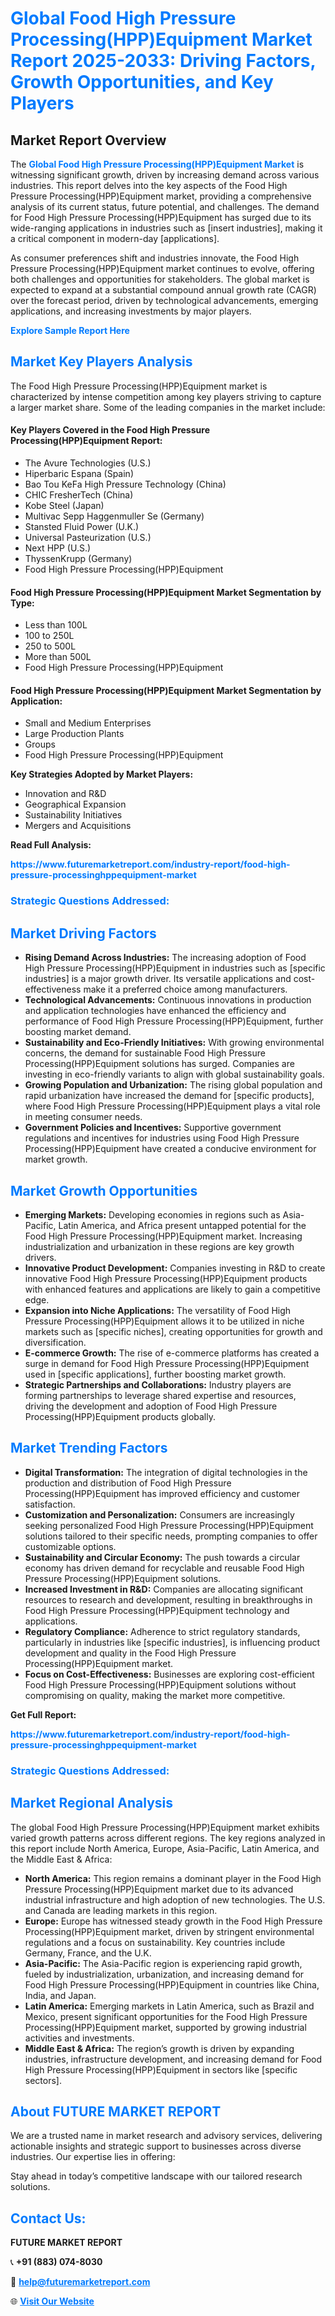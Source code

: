 <h1 style="color: #007BFF;">Global Food High Pressure Processing(HPP)Equipment Market Report 2025-2033: Driving Factors, Growth Opportunities, and Key Players</h1>

<section id="overview">
<h2>Market Report Overview</h2>
<p>The <a href="https://www.futuremarketreport.com/industry-report/food-high-pressure-processinghppequipment-market" style="color: #007BFF; text-decoration: none;"><strong>Global Food High Pressure Processing(HPP)Equipment Market</strong></a> is witnessing significant growth, driven by increasing demand across various industries. This report delves into the key aspects of the Food High Pressure Processing(HPP)Equipment market, providing a comprehensive analysis of its current status, future potential, and challenges. The demand for Food High Pressure Processing(HPP)Equipment has surged due to its wide-ranging applications in industries such as [insert industries], making it a critical component in modern-day [applications].</p>
<p>As consumer preferences shift and industries innovate, the Food High Pressure Processing(HPP)Equipment market continues to evolve, offering both challenges and opportunities for stakeholders. The global market is expected to expand at a substantial compound annual growth rate (CAGR) over the forecast period, driven by technological advancements, emerging applications, and increasing investments by major players.</p>
</section>

<section id="overview">
<p><a href="https://www.futuremarketreport.com/request-sample/reportId=110149" style="color: #007BFF; text-decoration: none;"><strong>Explore Sample Report Here</strong></a></p>
</section>

<section id="key-players">
<h2 style="color: #007BFF;">Market Key Players Analysis</h2>
<p>The Food High Pressure Processing(HPP)Equipment market is characterized by intense competition among key players striving to capture a larger market share. Some of the leading companies in the market include:</p>
<h4>Key Players Covered in the Food High Pressure Processing(HPP)Equipment Report:</h4>
<ul><li>The Avure Technologies (U.S.)</li><li>Hiperbaric Espana (Spain)</li><li>Bao Tou KeFa High Pressure Technology (China)</li><li>CHIC FresherTech (China)</li><li>Kobe Steel (Japan)</li><li>Multivac Sepp Haggenmuller Se (Germany)</li><li>Stansted Fluid Power (U.K.)</li><li>Universal Pasteurization (U.S.)</li><li>Next HPP (U.S.)</li><li>ThyssenKrupp (Germany)</li><li>Food High Pressure Processing(HPP)Equipment</li></ul>
<h4>Food High Pressure Processing(HPP)Equipment Market Segmentation by Type:</h4>
<ul><li>Less than 100L</li><li>100 to 250L</li><li>250 to 500L</li><li>More than 500L</li><li>Food High Pressure Processing(HPP)Equipment</li></ul>

<h4>Food High Pressure Processing(HPP)Equipment Market Segmentation by Application:</h4>
<ul><li>Small and Medium Enterprises</li><li>Large Production Plants</li><li>Groups</li><li>Food High Pressure Processing(HPP)Equipment</li></ul>
<p><strong>Key Strategies Adopted by Market Players:</strong></p>
<ul>
<li>Innovation and R&D</li>
<li>Geographical Expansion</li>
<li>Sustainability Initiatives</li>
<li>Mergers and Acquisitions</li>
</ul>
</section>

<section>
<p><strong>Read Full Analysis: </strong></p><a href="https://www.futuremarketreport.com/industry-report/food-high-pressure-processinghppequipment-market" style="color: #007BFF; text-decoration: none;"><strong>https://www.futuremarketreport.com/industry-report/food-high-pressure-processinghppequipment-market</strong></a>
<h3 style="color: #007BFF;">Strategic Questions Addressed:</h3>
</section>

<section id="driving-factors">
<h2 style="color: #007BFF;">Market Driving Factors</h2>
<ul>
<li><strong>Rising Demand Across Industries:</strong> The increasing adoption of Food High Pressure Processing(HPP)Equipment in industries such as [specific industries] is a major growth driver. Its versatile applications and cost-effectiveness make it a preferred choice among manufacturers.</li>
<li><strong>Technological Advancements:</strong> Continuous innovations in production and application technologies have enhanced the efficiency and performance of Food High Pressure Processing(HPP)Equipment, further boosting market demand.</li>
<li><strong>Sustainability and Eco-Friendly Initiatives:</strong> With growing environmental concerns, the demand for sustainable Food High Pressure Processing(HPP)Equipment solutions has surged. Companies are investing in eco-friendly variants to align with global sustainability goals.</li>
<li><strong>Growing Population and Urbanization:</strong> The rising global population and rapid urbanization have increased the demand for [specific products], where Food High Pressure Processing(HPP)Equipment plays a vital role in meeting consumer needs.</li>
<li><strong>Government Policies and Incentives:</strong> Supportive government regulations and incentives for industries using Food High Pressure Processing(HPP)Equipment have created a conducive environment for market growth.</li>
</ul>
</section>

<section id="growth-opportunities">
<h2 style="color: #007BFF;">Market Growth Opportunities</h2>
<ul>
<li><strong>Emerging Markets:</strong> Developing economies in regions such as Asia-Pacific, Latin America, and Africa present untapped potential for the Food High Pressure Processing(HPP)Equipment market. Increasing industrialization and urbanization in these regions are key growth drivers.</li>
<li><strong>Innovative Product Development:</strong> Companies investing in R&D to create innovative Food High Pressure Processing(HPP)Equipment products with enhanced features and applications are likely to gain a competitive edge.</li>
<li><strong>Expansion into Niche Applications:</strong> The versatility of Food High Pressure Processing(HPP)Equipment allows it to be utilized in niche markets such as [specific niches], creating opportunities for growth and diversification.</li>
<li><strong>E-commerce Growth:</strong> The rise of e-commerce platforms has created a surge in demand for Food High Pressure Processing(HPP)Equipment used in [specific applications], further boosting market growth.</li>
<li><strong>Strategic Partnerships and Collaborations:</strong> Industry players are forming partnerships to leverage shared expertise and resources, driving the development and adoption of Food High Pressure Processing(HPP)Equipment products globally.</li>
</ul>
</section>

<section id="trending-factors">
<h2 style="color: #007BFF;">Market Trending Factors</h2>
<ul>
<li><strong>Digital Transformation:</strong> The integration of digital technologies in the production and distribution of Food High Pressure Processing(HPP)Equipment has improved efficiency and customer satisfaction.</li>
<li><strong>Customization and Personalization:</strong> Consumers are increasingly seeking personalized Food High Pressure Processing(HPP)Equipment solutions tailored to their specific needs, prompting companies to offer customizable options.</li>
<li><strong>Sustainability and Circular Economy:</strong> The push towards a circular economy has driven demand for recyclable and reusable Food High Pressure Processing(HPP)Equipment solutions.</li>
<li><strong>Increased Investment in R&D:</strong> Companies are allocating significant resources to research and development, resulting in breakthroughs in Food High Pressure Processing(HPP)Equipment technology and applications.</li>
<li><strong>Regulatory Compliance:</strong> Adherence to strict regulatory standards, particularly in industries like [specific industries], is influencing product development and quality in the Food High Pressure Processing(HPP)Equipment market.</li>
<li><strong>Focus on Cost-Effectiveness:</strong> Businesses are exploring cost-efficient Food High Pressure Processing(HPP)Equipment solutions without compromising on quality, making the market more competitive.</li>
</ul>
</section>

<section>
<p><strong>Get Full Report: </strong></p><a href="https://www.futuremarketreport.com/industry-report/food-high-pressure-processinghppequipment-market" style="color: #007BFF; text-decoration: none;"><strong>https://www.futuremarketreport.com/industry-report/food-high-pressure-processinghppequipment-market</strong></a>
<h3 style="color: #007BFF;">Strategic Questions Addressed:</h3>
</section>


<section id="regional-analysis">
<h2 style="color: #007BFF;">Market Regional Analysis</h2>
<p>The global Food High Pressure Processing(HPP)Equipment market exhibits varied growth patterns across different regions. The key regions analyzed in this report include North America, Europe, Asia-Pacific, Latin America, and the Middle East & Africa:</p>
<ul>
<li><strong>North America:</strong> This region remains a dominant player in the Food High Pressure Processing(HPP)Equipment market due to its advanced industrial infrastructure and high adoption of new technologies. The U.S. and Canada are leading markets in this region.</li>
<li><strong>Europe:</strong> Europe has witnessed steady growth in the Food High Pressure Processing(HPP)Equipment market, driven by stringent environmental regulations and a focus on sustainability. Key countries include Germany, France, and the U.K.</li>
<li><strong>Asia-Pacific:</strong> The Asia-Pacific region is experiencing rapid growth, fueled by industrialization, urbanization, and increasing demand for Food High Pressure Processing(HPP)Equipment in countries like China, India, and Japan.</li>
<li><strong>Latin America:</strong> Emerging markets in Latin America, such as Brazil and Mexico, present significant opportunities for the Food High Pressure Processing(HPP)Equipment market, supported by growing industrial activities and investments.</li>
<li><strong>Middle East & Africa:</strong> The region’s growth is driven by expanding industries, infrastructure development, and increasing demand for Food High Pressure Processing(HPP)Equipment in sectors like [specific sectors].</li>
</ul>
</section>

<footer>
<h2 style="color: #007BFF;">About FUTURE MARKET REPORT</h2>
<p>We are a trusted name in market research and advisory services, delivering actionable insights and strategic support to businesses across diverse industries. Our expertise lies in offering:</p>

<p>Stay ahead in today’s competitive landscape with our tailored research solutions.</p>

<h2 style="color: #007BFF;">Contact Us:</h2>
<p><strong>FUTURE MARKET REPORT</strong></p>
<p>📞 <strong>+91 (883) 074-8030</strong></p>
<p>📧 <strong><a href="mailto:help@futuremarketreport.com" style="color: #007BFF;">help@futuremarketreport.com</a></strong></p>
<p>🌐 <strong><a href="https://www.futuremarketreport.com/" style="color: #007BFF;">Visit Our Website</a></strong></p>
</footer>
